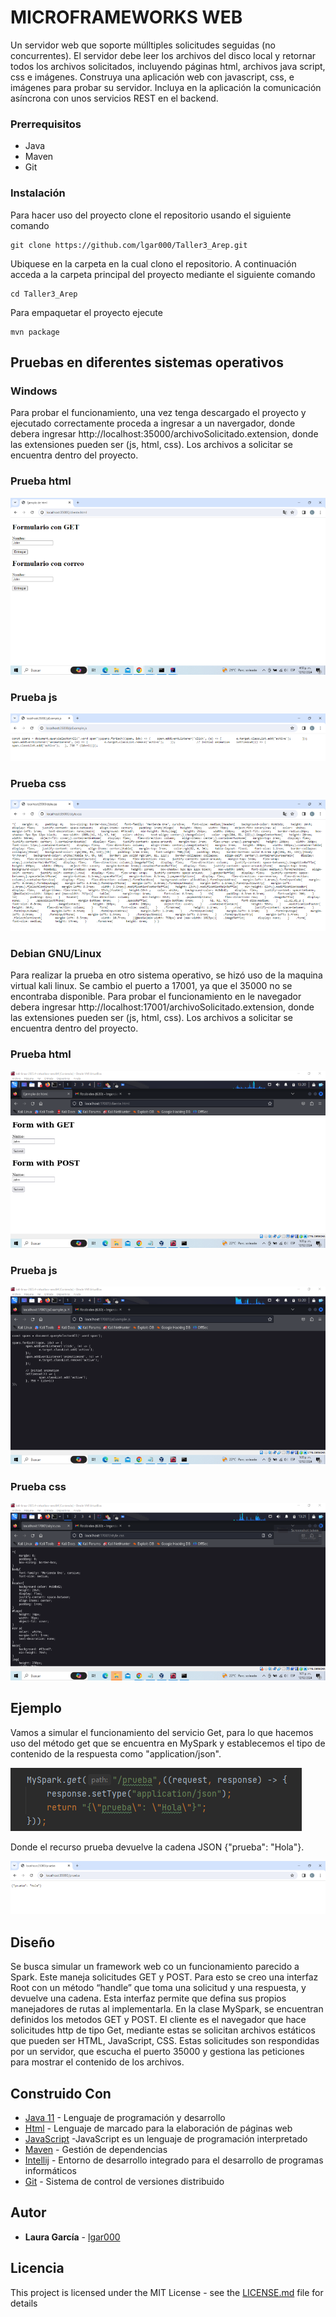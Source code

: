 # MICROFRAMEWORKS WEB

Un servidor web que soporte múlltiples solicitudes seguidas (no concurrentes). El servidor debe leer los archivos del disco local y retornar todos los archivos solicitados, incluyendo páginas html, archivos java script, css e imágenes. Construya una aplicación web con  javascript, css, e imágenes para probar su servidor. Incluya en la aplicación la comunicación asíncrona con unos servicios REST en el backend.

### Prerrequisitos

- Java
- Maven
- Git


### Instalación

Para hacer uso del proyecto clone el repositorio usando el siguiente comando

```
git clone https://github.com/lgar000/Taller3_Arep.git
```

Ubiquese en la carpeta en la cual clono el repositorio. A continuación
acceda a la carpeta principal del proyecto mediante el siguiente comando

```
cd Taller3_Arep
```

Para empaquetar el proyecto ejecute

```
mvn package
```



## Pruebas en diferentes sistemas operativos

### Windows

Para probar el funcionamiento, una vez tenga descargado el proyecto y ejecutado correctamente proceda a ingresar a un navergador, donde debera ingresar http://localhost:35000/archivoSolicitado.extension, donde las extensiones pueden ser (js, html, css). Los archivos a solicitar se encuentra dentro del proyecto.

### Prueba html

![html](https://github.com/lgar000/Taller3_Arep/blob/main/Imagenes/pruebaHtml.png)

### Prueba js

![js](https://github.com/lgar000/Taller3_Arep/blob/main/Imagenes/pruebaJs.png)

### Prueba css

![css](https://github.com/lgar000/Taller3_Arep/blob/main/Imagenes/pruebaCss.png)


### Debian GNU/Linux

Para realizar la prueba en otro sistema operativo, se hizó uso de la maquina virtual kali linux. Se cambio el puerto a 17001, ya que el 35000 no se encontraba disponible. Para probar el funcionamiento en le navegador debera ingresar http://localhost:17001/archivoSolicitado.extension, donde las extensiones pueden ser (js, html, css). Los archivos a solicitar se encuentra dentro del proyecto.

### Prueba html

![htmlKaliLinux](https://github.com/lgar000/Taller3_Arep/blob/main/Imagenes/pruebaHtmlKaliLinux.png)

### Prueba js

![jsKaliLinux](https://github.com/lgar000/Taller3_Arep/blob/main/Imagenes/pruebaJsKaliLinux.png)

### Prueba css

![cssKaliLinux](https://github.com/lgar000/Taller3_Arep/blob/main/Imagenes/pruebaCssKaliLinux.png)

## Ejemplo

Vamos a simular el funcionamiento del servicio Get, para lo que hacemos uso del método get que se encuentra en MySpark y establecemos el tipo de contenido de la respuesta como "application/json".

![get](https://github.com/lgar000/Taller3_Arep/blob/main/Imagenes/ejemplo.png)

 Donde el recurso prueba devuelve la cadena JSON {"prueba": "Hola"}.
 
![salidaGet](https://github.com/lgar000/Taller3_Arep/blob/main/Imagenes/respuestaEjemploGet.png)


## Diseño

Se busca simular un framework web co un funcionamiento parecido a Spark. Este maneja solicitudes GET y POST. Para esto se creo una interfaz Root con un método “handle” que toma una solicitud y una respuesta, y devuelve una cadena. Esta interfaz permite que defina sus propios manejadores de rutas al implementarla. En la clase MySpark, se encuentran definidos los metodos GET y POST.
El cliente es el navegador que hace solicitudes http de tipo Get, mediante estas se solicitan archivos estáticos que pueden ser  HTML, JavaScript, CSS. Estas solicitudes son respondidas por un servidor, que escucha el puerto 35000 y gestiona las peticiones para mostrar el contenido de los archivos.


## Construido Con

* [Java 11](https://www.oracle.com/co/java/technologies/javase/jdk11-archive-downloads.html) - Lenguaje de programación y desarrollo
* [Html](https://developer.mozilla.org/es/docs/Web/HTML) - Lenguaje de marcado para la elaboración de páginas web
* [JavaScript](https://developer.mozilla.org/es/docs/Web/CSS) -JavaScript es un lenguaje de programación interpretado
* [Maven](https://maven.apache.org/) - Gestión de dependencias
* [Intellij](https://www.jetbrains.com/es-es/idea/) - Entorno de desarrollo integrado para el desarrollo de programas informáticos
* [Git](https://rometools.github.io/rome/) - Sistema de control de versiones distribuido


## Autor

* **Laura García** - [lgar000](https://github.com/lgar000)

## Licencia

This project is licensed under the MIT License - see the [LICENSE.md](LICENSE.md) file for details
